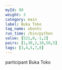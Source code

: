 ```yaml
---
myId: 98
weight: 3
category: main
label: Buka Toko
tag_name: ubuntu
run_time: /bin/python
value: [521,0,-1,2]
pairs: [1,30,2,10,50,5]
tags: [3,4,5,7,8]
---
```

participant Buka Toko
